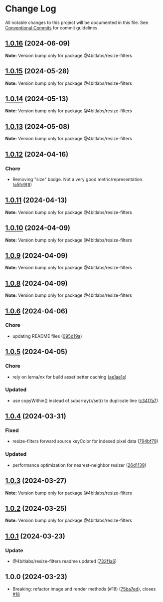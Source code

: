 # Change Log

All notable changes to this project will be documented in this file.
See [Conventional Commits](https://conventionalcommits.org) for commit guidelines.

## [1.0.16](https://github.com/32bitkid/sci.js/compare/@4bitlabs/resize-filters@1.0.15...@4bitlabs/resize-filters@1.0.16) (2024-06-09)

**Note:** Version bump only for package @4bitlabs/resize-filters

## [1.0.15](https://github.com/32bitkid/sci.js/compare/@4bitlabs/resize-filters@1.0.14...@4bitlabs/resize-filters@1.0.15) (2024-05-28)

**Note:** Version bump only for package @4bitlabs/resize-filters

## [1.0.14](https://github.com/32bitkid/sci.js/compare/@4bitlabs/resize-filters@1.0.13...@4bitlabs/resize-filters@1.0.14) (2024-05-13)

**Note:** Version bump only for package @4bitlabs/resize-filters

## [1.0.13](https://github.com/32bitkid/sci.js/compare/@4bitlabs/resize-filters@1.0.12...@4bitlabs/resize-filters@1.0.13) (2024-05-08)

**Note:** Version bump only for package @4bitlabs/resize-filters

## [1.0.12](https://github.com/32bitkid/sci.js/compare/@4bitlabs/resize-filters@1.0.11...@4bitlabs/resize-filters@1.0.12) (2024-04-16)

### Chore

- Removing "size" badge. Not a very good metric/representation. ([a5fc9f8](https://github.com/32bitkid/sci.js/commit/a5fc9f8a9d65a64a8ce9330c620e359cf2b17ac7))

## [1.0.11](https://github.com/32bitkid/sci.js/compare/@4bitlabs/resize-filters@1.0.10...@4bitlabs/resize-filters@1.0.11) (2024-04-13)

**Note:** Version bump only for package @4bitlabs/resize-filters

## [1.0.10](https://github.com/32bitkid/sci.js/compare/@4bitlabs/resize-filters@1.0.9...@4bitlabs/resize-filters@1.0.10) (2024-04-09)

**Note:** Version bump only for package @4bitlabs/resize-filters

## [1.0.9](https://github.com/32bitkid/sci.js/compare/@4bitlabs/resize-filters@1.0.8...@4bitlabs/resize-filters@1.0.9) (2024-04-09)

**Note:** Version bump only for package @4bitlabs/resize-filters

## [1.0.8](https://github.com/32bitkid/sci.js/compare/@4bitlabs/resize-filters@1.0.7...@4bitlabs/resize-filters@1.0.8) (2024-04-09)

**Note:** Version bump only for package @4bitlabs/resize-filters

## [1.0.6](https://github.com/32bitkid/sci.js/compare/@4bitlabs/resize-filters@1.0.5...@4bitlabs/resize-filters@1.0.6) (2024-04-06)

### Chore

- updating README files ([095d19a](https://github.com/32bitkid/sci.js/commit/095d19af411d091c4315da129312e1d063bd2e39))

## [1.0.5](https://github.com/32bitkid/sci.js/compare/@4bitlabs/resize-filters@1.0.4...@4bitlabs/resize-filters@1.0.5) (2024-04-05)

### Chore

- rely on lerna/nx for build asset better caching ([ae1ae1e](https://github.com/32bitkid/sci.js/commit/ae1ae1eb4ead8e89a4d53ea0bcfcbc8e107b1488))

### Updated

- use copyWithin() instead of subarray()/set() to duplicate line ([c34f7a7](https://github.com/32bitkid/sci.js/commit/c34f7a7167bcf87bd5c41c8069829af9b8a82837))

## [1.0.4](https://github.com/32bitkid/sci.js/compare/@4bitlabs/resize-filters@1.0.3...@4bitlabs/resize-filters@1.0.4) (2024-03-31)

### Fixed

- resize-filters forward source keyColor for indexed pixel data ([794bf79](https://github.com/32bitkid/sci.js/commit/794bf79e98dc0644bf41c5be1ceb65b15ab6ff92))

### Updated

- performance optimization for nearest-neighbor resizer ([26d1139](https://github.com/32bitkid/sci.js/commit/26d113932adc03f0f8c6c77b3744095c05c81f8b))

## [1.0.3](https://github.com/32bitkid/sci.js/compare/@4bitlabs/resize-filters@1.0.2...@4bitlabs/resize-filters@1.0.3) (2024-03-27)

**Note:** Version bump only for package @4bitlabs/resize-filters

## [1.0.2](https://github.com/32bitkid/sci.js/compare/@4bitlabs/resize-filters@1.0.1...@4bitlabs/resize-filters@1.0.2) (2024-03-25)

**Note:** Version bump only for package @4bitlabs/resize-filters

## [1.0.1](https://github.com/32bitkid/sci.js/compare/@4bitlabs/resize-filters@1.0.0...@4bitlabs/resize-filters@1.0.1) (2024-03-23)

### Update

- @4bitlabs/resize-filters readme updated ([732f1a6](https://github.com/32bitkid/sci.js/commit/732f1a651e62cd95d902bcdc359f1351aff26300))

## 1.0.0 (2024-03-23)

- Breaking: refactor image and render methods (#18) ([75ba7ed](https://github.com/32bitkid/sci.js/commit/75ba7ed)), closes [#18](https://github.com/32bitkid/sci.js/issues/18)
